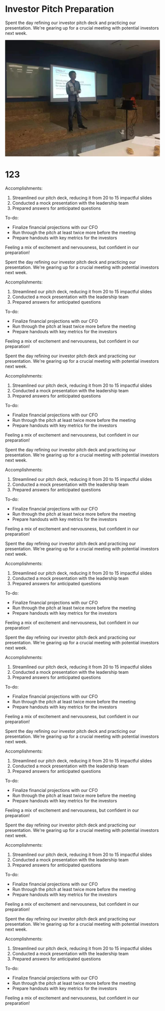 # Investor Pitch Preparation

Spent the day refining our investor pitch deck and practicing our presentation. We're gearing up for a crucial meeting with potential investors next week.

![Investor Pitch Deck](../../../public/images/diary/2024/tfug2.jpg)
# 123

Accomplishments:
1. Streamlined our pitch deck, reducing it from 20 to 15 impactful slides
2. Conducted a mock presentation with the leadership team
3. Prepared answers for anticipated questions

To-do:
- Finalize financial projections with our CFO
- Run through the pitch at least twice more before the meeting
- Prepare handouts with key metrics for the investors

Feeling a mix of excitement and nervousness, but confident in our preparation!

Spent the day refining our investor pitch deck and practicing our presentation. We're gearing up for a crucial meeting with potential investors next week.

Accomplishments:
1. Streamlined our pitch deck, reducing it from 20 to 15 impactful slides
2. Conducted a mock presentation with the leadership team
3. Prepared answers for anticipated questions

To-do:
- Finalize financial projections with our CFO
- Run through the pitch at least twice more before the meeting
- Prepare handouts with key metrics for the investors

Feeling a mix of excitement and nervousness, but confident in our preparation!


Spent the day refining our investor pitch deck and practicing our presentation. We're gearing up for a crucial meeting with potential investors next week.

Accomplishments:
1. Streamlined our pitch deck, reducing it from 20 to 15 impactful slides
2. Conducted a mock presentation with the leadership team
3. Prepared answers for anticipated questions

To-do:
- Finalize financial projections with our CFO
- Run through the pitch at least twice more before the meeting
- Prepare handouts with key metrics for the investors

Feeling a mix of excitement and nervousness, but confident in our preparation!



Spent the day refining our investor pitch deck and practicing our presentation. We're gearing up for a crucial meeting with potential investors next week.

Accomplishments:
1. Streamlined our pitch deck, reducing it from 20 to 15 impactful slides
2. Conducted a mock presentation with the leadership team
3. Prepared answers for anticipated questions

To-do:
- Finalize financial projections with our CFO
- Run through the pitch at least twice more before the meeting
- Prepare handouts with key metrics for the investors

Feeling a mix of excitement and nervousness, but confident in our preparation!



Spent the day refining our investor pitch deck and practicing our presentation. We're gearing up for a crucial meeting with potential investors next week.

Accomplishments:
1. Streamlined our pitch deck, reducing it from 20 to 15 impactful slides
2. Conducted a mock presentation with the leadership team
3. Prepared answers for anticipated questions

To-do:
- Finalize financial projections with our CFO
- Run through the pitch at least twice more before the meeting
- Prepare handouts with key metrics for the investors

Feeling a mix of excitement and nervousness, but confident in our preparation!



Spent the day refining our investor pitch deck and practicing our presentation. We're gearing up for a crucial meeting with potential investors next week.

Accomplishments:
1. Streamlined our pitch deck, reducing it from 20 to 15 impactful slides
2. Conducted a mock presentation with the leadership team
3. Prepared answers for anticipated questions

To-do:
- Finalize financial projections with our CFO
- Run through the pitch at least twice more before the meeting
- Prepare handouts with key metrics for the investors

Feeling a mix of excitement and nervousness, but confident in our preparation!



Spent the day refining our investor pitch deck and practicing our presentation. We're gearing up for a crucial meeting with potential investors next week.

Accomplishments:
1. Streamlined our pitch deck, reducing it from 20 to 15 impactful slides
2. Conducted a mock presentation with the leadership team
3. Prepared answers for anticipated questions

To-do:
- Finalize financial projections with our CFO
- Run through the pitch at least twice more before the meeting
- Prepare handouts with key metrics for the investors

Feeling a mix of excitement and nervousness, but confident in our preparation!



Spent the day refining our investor pitch deck and practicing our presentation. We're gearing up for a crucial meeting with potential investors next week.

Accomplishments:
1. Streamlined our pitch deck, reducing it from 20 to 15 impactful slides
2. Conducted a mock presentation with the leadership team
3. Prepared answers for anticipated questions

To-do:
- Finalize financial projections with our CFO
- Run through the pitch at least twice more before the meeting
- Prepare handouts with key metrics for the investors

Feeling a mix of excitement and nervousness, but confident in our preparation!



Spent the day refining our investor pitch deck and practicing our presentation. We're gearing up for a crucial meeting with potential investors next week.

Accomplishments:
1. Streamlined our pitch deck, reducing it from 20 to 15 impactful slides
2. Conducted a mock presentation with the leadership team
3. Prepared answers for anticipated questions

To-do:
- Finalize financial projections with our CFO
- Run through the pitch at least twice more before the meeting
- Prepare handouts with key metrics for the investors

Feeling a mix of excitement and nervousness, but confident in our preparation!